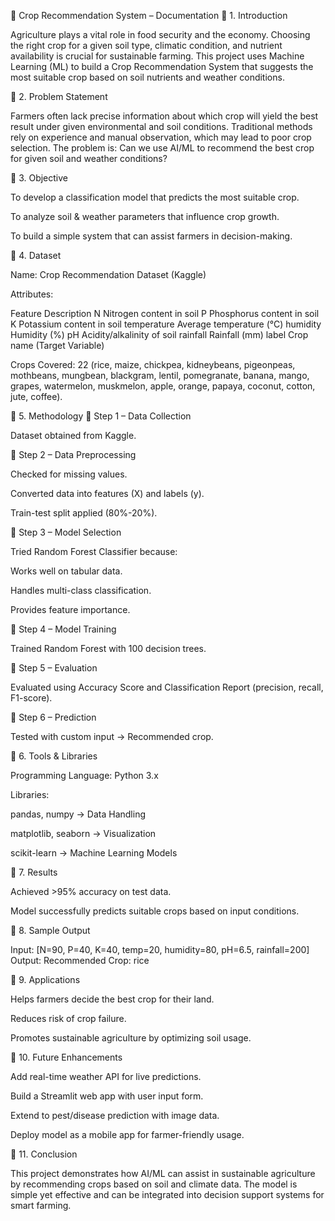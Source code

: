 🌱 Crop Recommendation System – Documentation
📌 1. Introduction

Agriculture plays a vital role in food security and the economy. Choosing the right crop for a given soil type, climatic condition, and nutrient availability is crucial for sustainable farming.
This project uses Machine Learning (ML) to build a Crop Recommendation System that suggests the most suitable crop based on soil nutrients and weather conditions.

📌 2. Problem Statement

Farmers often lack precise information about which crop will yield the best result under given environmental and soil conditions. Traditional methods rely on experience and manual observation, which may lead to poor crop selection.
The problem is: Can we use AI/ML to recommend the best crop for given soil and weather conditions?

📌 3. Objective

To develop a classification model that predicts the most suitable crop.

To analyze soil & weather parameters that influence crop growth.

To build a simple system that can assist farmers in decision-making.

📌 4. Dataset

Name: Crop Recommendation Dataset (Kaggle)

Attributes:

Feature Description
N Nitrogen content in soil
P Phosphorus content in soil
K Potassium content in soil
temperature Average temperature (°C)
humidity Humidity (%)
pH Acidity/alkalinity of soil
rainfall Rainfall (mm)
label Crop name (Target Variable)

Crops Covered: 22 (rice, maize, chickpea, kidneybeans, pigeonpeas, mothbeans, mungbean, blackgram, lentil, pomegranate, banana, mango, grapes, watermelon, muskmelon, apple, orange, papaya, coconut, cotton, jute, coffee).

📌 5. Methodology
🔹 Step 1 – Data Collection

Dataset obtained from Kaggle.

🔹 Step 2 – Data Preprocessing

Checked for missing values.

Converted data into features (X) and labels (y).

Train-test split applied (80%-20%).

🔹 Step 3 – Model Selection

Tried Random Forest Classifier because:

Works well on tabular data.

Handles multi-class classification.

Provides feature importance.

🔹 Step 4 – Model Training

Trained Random Forest with 100 decision trees.

🔹 Step 5 – Evaluation

Evaluated using Accuracy Score and Classification Report (precision, recall, F1-score).

🔹 Step 6 – Prediction

Tested with custom input → Recommended crop.

📌 6. Tools & Libraries

Programming Language: Python 3.x

Libraries:

pandas, numpy → Data Handling

matplotlib, seaborn → Visualization

scikit-learn → Machine Learning Models

📌 7. Results

Achieved >95% accuracy on test data.

Model successfully predicts suitable crops based on input conditions.

📌 8. Sample Output

Input: [N=90, P=40, K=40, temp=20, humidity=80, pH=6.5, rainfall=200]
Output: Recommended Crop: rice

📌 9. Applications

Helps farmers decide the best crop for their land.

Reduces risk of crop failure.

Promotes sustainable agriculture by optimizing soil usage.

📌 10. Future Enhancements

Add real-time weather API for live predictions.

Build a Streamlit web app with user input form.

Extend to pest/disease prediction with image data.

Deploy model as a mobile app for farmer-friendly usage.

📌 11. Conclusion

This project demonstrates how AI/ML can assist in sustainable agriculture by recommending crops based on soil and climate data. The model is simple yet effective and can be integrated into decision support systems for smart farming.
